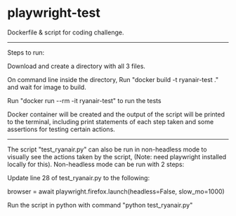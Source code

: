 # playwright-test

Dockerfile & script for coding challenge.

----------------------------------------------------------------------

Steps to run:

Download and create a directory with all 3 files.

On command line inside the directory, Run "docker build -t ryanair-test ." and wait for image to build.

Run "docker run --rm -it ryanair-test" to run the tests

Docker container will be created and the output of the script will be printed to the terminal, including print statements of each step taken and some assertions for testing certain actions.

----------------------------------------------------------------------

The script "test_ryanair.py" can also be run in non-headless mode to visually see the actions taken by the script, (Note: need playwright installed locally for this).
Non-headless mode can be run with 2 steps:

Update line 28 of test_ryanair.py to the following:

browser = await playwright.firefox.launch(headless=False, slow_mo=1000)

Run the script in python with command "python test_ryanair.py"
